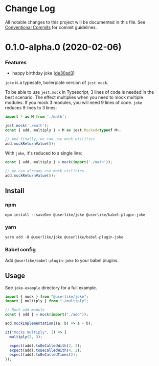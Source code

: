 # Change Log

All notable changes to this project will be documented in this file.
See [Conventional Commits](https://conventionalcommits.org) for commit guidelines.

# 0.1.0-alpha.0 (2020-02-06)


### Features

* happy birthday joke ([de30ad3](https://github.com/anilanar/joke/commit/de30ad331af8294a973a1c3c90023e33201fc290))





`joke` is a typesafe, boilerplate version of `jest.mock`.

To be able to use `jest.mock` in Typescript, 3 lines of code is needed in the best scenario. The effect multiplies when you need to mock multiple modules. If you mock 3 modules, you will need 9 lines of code. `joke` reduces 9 lines to 3 lines:

```typescript
import * as M from './math';

jest.mock('./math');
const { add, multiply } = M as jest.Mocked<typeof M>;

// And finally, we can use mock utilities
add.mockReturnValue(5);
```

With `joke`, it's reduced to a single line:

```typescript
const { add, multiply } = mock(import('./math'));

// We can already use mock utilities
add.mockReturnValue(5);
```

## Install

### npm

```
npm install --saveDev @userlike/joke @userlike/babel-plugin-joke
```

### yarn

```
yarn add -D @userlike/joke @userlike/babel-plugin-joke
```

### Babel config 

Add `@userlike/babel-plugin-joke` to your babel plugins.

## Usage

See `joke-example` directory for a full example.

```typescript
import { mock } from "@userlike/joke";
import { multiply } from "./multiply";

// Mock add module
const { add } = mock(import("./add"));

add.mockImplementation((a, b) => a + b);

it("mocks multiply", () => {
  multiply(2, 3);

  expect(add).toBeCalledWith(2, 2);
  expect(add).toBeCalledWith(4, 2);
  expect(add).toBeCalledTimes(2);
});

